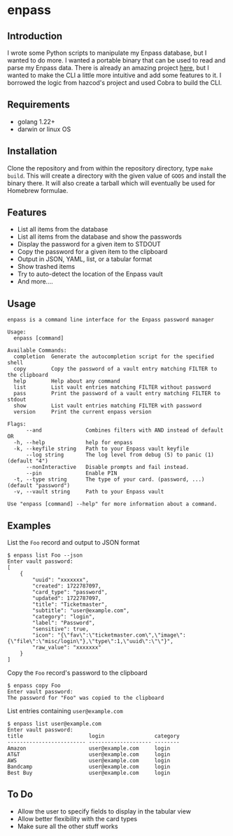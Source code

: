 # enpass

## Introduction
I wrote some Python scripts to manipulate my Enpass database, but I wanted to do more. I wanted a portable binary that can be used to read and parse my Enpass data. There is already an amazing project [here](https://github.com/hazcod/enpass-cli.git), but I wanted to make the CLI a little more intuitive and add some features to it. I borrowed the logic from hazcod's project and used Cobra to build the CLI.

## Requirements
* golang 1.22+
* darwin or linux OS

## Installation
Clone the repository and from within the repository directory, type `make build`. This will create a directory with the given value of `GOOS` and install the binary there. It will also create a tarball which will eventually be used for Homebrew formulae.

## Features
* List all items from the database
* List all items from the database and show the passwords
* Display the password for a given item to STDOUT
* Copy the password for a given item to the clipboard
* Output in JSON, YAML, list, or a tabular format
* Show trashed items
* Try to auto-detect the location of the Enpass vault
* And more....

## Usage
```
enpass is a command line interface for the Enpass password manager

Usage:
  enpass [command]

Available Commands:
  completion  Generate the autocompletion script for the specified shell
  copy        Copy the password of a vault entry matching FILTER to the clipboard
  help        Help about any command
  list        List vault entries matching FILTER without password
  pass        Print the password of a vault entry matching FILTER to stdout
  show        List vault entries matching FILTER with password
  version     Print the current enpass version

Flags:
      --and              Combines filters with AND instead of default OR
  -h, --help             help for enpass
  -k, --keyfile string   Path to your Enpass vault keyfile
      --log string       The log level from debug (5) to panic (1) (default "4")
      --nonInteractive   Disable prompts and fail instead.
      --pin              Enable PIN
  -t, --type string      The type of your card. (password, ...) (default "password")
  -v, --vault string     Path to your Enpass vault

Use "enpass [command] --help" for more information about a command.
```

## Examples
List the `Foo` record and output to JSON format
```
$ enpass list Foo --json
Enter vault password:
[
    {
        "uuid": "xxxxxxx",
        "created": 1722787097,
        "card_type": "password",
        "updated": 1722787097,
        "title": "Ticketmaster",
        "subtitle": "user@example.com",
        "category": "login",
        "label": "Password",
        "sensitive": true,
        "icon": "{\"fav\":\"ticketmaster.com\",\"image\":{\"file\":\"misc/login\"},\"type\":1,\"uuid\":\"\"}",
        "raw_value": "xxxxxxx"
    }
]
```

Copy the `Foo` record's password to the clipboard
```
$ enpass copy Foo
Enter vault password:
The password for "Foo" was copied to the clipboard
```

List entries containing `user@example.com`
```
$ enpass list user@example.com
Enter vault password:
title                     login                category
------------------------- -------------------- --------
Amazon                    user@example.com     login
AT&T                      user@example.com     login
AWS                       user@example.com     login
Bandcamp                  user@example.com     login
Best Buy                  user@example.com     login
```

## To Do
* Allow the user to specify fields to display in the tabular view
* Allow better flexibility with the card types
* Make sure all the other stuff works
